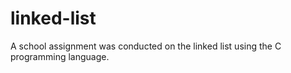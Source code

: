 # linked-list
 A school assignment was conducted on the linked list using the C programming language.
